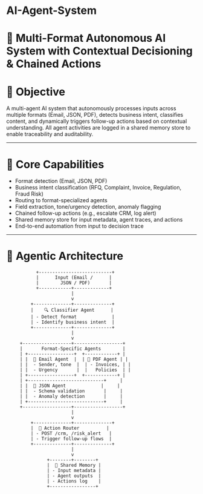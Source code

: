 # AI-Agent-System
# 🤖 Multi-Format Autonomous AI System with Contextual Decisioning & Chained Actions

# 🎯 Objective

A multi-agent AI system that autonomously processes inputs across multiple formats (Email, JSON, PDF), detects business intent, classifies content, and dynamically triggers follow-up actions based on contextual understanding. All agent activities are logged in a shared memory store to enable traceability and auditability.

---

# 🧠 Core Capabilities

- Format detection (Email, JSON, PDF)
- Business intent classification (RFQ, Complaint, Invoice, Regulation, Fraud Risk)
- Routing to format-specialized agents
- Field extraction, tone/urgency detection, anomaly flagging
- Chained follow-up actions (e.g., escalate CRM, log alert)
- Shared memory store for input metadata, agent traces, and actions
- End-to-end automation from input to decision trace

---

# 🧩 Agentic Architecture

```plaintext
           +---------------------------+
           |      Input (Email /      |
           |        JSON / PDF)       |
           +------------+-------------+
                        |
                        v
         +--------------+--------------+
         |    🔍 Classifier Agent      |
         | - Detect format             |
         | - Identify business intent  |
         +--------------+--------------+
                        |
                        v
     +------------------+------------------+
     |       Format-Specific Agents        |
     | +-----------------+  +------------+ |
     | |  📧 Email Agent  |  | 📄 PDF Agent | |
     | |  - Sender, tone  |  | - Invoices, | |
     | |  - Urgency       |  |   Policies  | |
     | +-----------------+  +------------+ |
     | +----------------------------+     |
     | |  🔧 JSON Agent             |     |
     | |  - Schema validation       |     |
     | |  - Anomaly detection       |     |
     | +----------------------------+     |
     +------------------+------------------+
                        |
                        v
         +--------------+--------------+
         |  🚦 Action Router          |
         | - POST /crm, /risk_alert   |
         | - Trigger follow-up flows  |
         +--------------+--------------+
                        |
                        v
               +--------+--------+
               |  🧠 Shared Memory |
               | - Input metadata |
               | - Agent outputs  |
               | - Actions log    |
               +-----------------+
